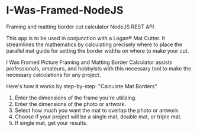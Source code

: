 # I-Was-Framed-NodeJS
Framing and matting border cut calculator NodeJS REST API

This app is to be used in conjunction with a Logan® Mat Cutter. It streamlines the mathematics by calculating precisely where to place the parallel mat guide for setting the border widths on where to make your cut.

I Was Framed Picture Framing and Matting Border Calculator assists professionals, amateurs, and hobbyists with this necessary tool to make the necessary calculations for any project.

Here's how it works by step-by-step: "Calculate Mat Borders"

1. Enter the dimensions of the frame you're utilizing.
2. Enter the dimensions of the photo or artwork.
3. Select how much you want the mat to overlap the photo or artwork.
4. Choose if your project will be a single mat, double mat, or triple mat.
5. If single mat, get your results.
